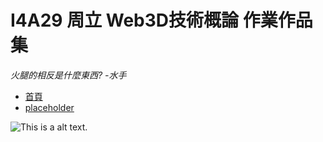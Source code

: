 # I4A29 周立 Web3D技術概論 作業作品集

_火腿的相反是什麼東西?  -水手_

* [首頁](http://kakatsudon.github.io/I4A29_3W3D_HW/)
* [placeholder](http://kakatsudon.github.io/I4A29_3W3D_HW/index.html/)

![This is a alt text.](https://i.imgur.com/Aq6jdb2.jpg)